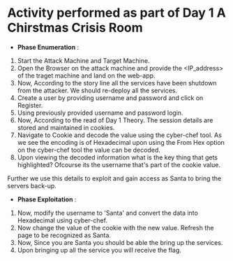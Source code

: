 # Activity performed as part of Day 1 A Chirstmas Crisis Room

- **Phase Enumeration** :
1. Start the Attack Machine and Target Machine.
2. Open the Browser on the attack machine and provide the <IP_address> of the traget machine and land on the web-app.
3. Now, According to the story line all the services have been shutdown from the attacker. We should re-deploy all the services.
4. Create a user by providing username and password and click on Register.
5. Using previously provided username and password login.
6. Now, According to the read of Day 1 Theory. The session details are stored and maintained in cookies.
7. Navigate to Cookie and decode the value using the cyber-chef tool. As we see the encoding is of Hexadecimal upon using the From Hex option on the cyber-chef tool the value can be decoded.
8. Upon viewing the decoded information what is the key thing that gets highlighted? Ofcourse its the username that's part of the cookie value.

Further we use this details to exploit and gain access as Santa to bring the servers back-up.

- **Phase Exploitation** :
1. Now, modify the username to 'Santa' and convert the data into Hexadecimal using cyber-chef.
2. Now change the value of the cookie with the new value. Refresh the page to be recognized as Santa.
3. Now, Since you are Santa you should be able the bring up the services.
4. Upon bringing up all the service you will receive the flag.